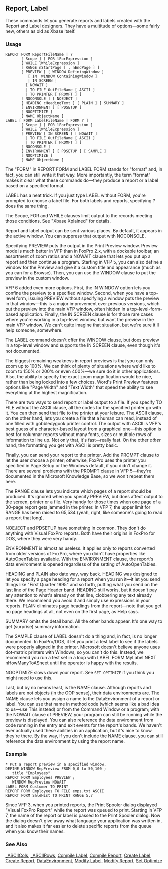 ## Report, Label

These commands let you generate reports and labels created with the Report and Label designers. They have a multitude of options&mdash;some fairly new, others as old as Xbase itself.

### Usage

```foxpro
REPORT FORM ReportFileName | ?
       [ Scope ] [ FOR lForExpression ]
       [ WHILE lWhileExpression ]
       [ RANGE nStartPage [ , nEndPage ] ]
       [ PREVIEW [ [ WINDOW DefiningWindow ]
          [ IN  WINDOW ContainingWindow ]
          | IN SCREEN ]
         [ NOWAIT ]
         | TO FILE OutFileName [ ASCII ]
         | TO PRINTER [ PROMPT ] ]
       [ NOCONSOLE ] [ NOEJECT ]
       [ HEADING cHeadingText ] [ PLAIN ] [ SUMMARY ]
       [ ENVIRONMENT ] [ PDSETUP ]
       [ NOOPTIMIZE ]
       [ NAME ObjectName ]
LABEL [ FORM LabelFileName | FORM ? ]
       [ Scope ] [ FOR lForExpression ]
       [ WHILE lWhileExpression ]
       [ PREVIEW [ IN SCREEN ] [ NOWAIT ]
         | TO FILE OutFileName [ ASCII ]
         | TO PRINTER [ PROMPT ] ]
       [ NOCONSOLE ]
       [ ENVIRONMENT ] [ PDSETUP ] [ SAMPLE ]
       [ NOOPTIMIZE ]
       [ NAME ObjectName ]
```

The "FORM" in REPORT FORM and LABEL FORM stands for "format" and, in fact, you can still write it that way. More importantly, the term "format" makes it clear what these commands do&mdash;they produce a report or a label based on a specified format.

LABEL has a neat trick. If you just type LABEL without FORM, you're prompted to choose a label file. For both labels and reports, specifying ? does the same thing.

The Scope, FOR and WHILE clauses limit output to the records meeting those conditions. See "Xbase Xplained" for details.

Report and label output can be sent various places. By default, it appears in the active window. You can suppress that output with NOCONSOLE. 

Specifying PREVIEW puts the output in the Print Preview window. Preview mode is much better in VFP than in FoxPro 2.x, with a dockable toolbar, an assortment of zoom ratios and a NOWAIT clause that lets you put up a report and then continue a program. Starting in VFP 5, you can also define a window for the Preview and give it a custom title and appearance (much as you can for a Browse). Then, you can use the WINDOW clause to put the preview in the custom window.

VFP 6 added even more options. First, the IN WINDOW option lets you confine the preview to a specified window. Second, when you have a top-level form, issuing PREVIEW without specifying a window puts the preview in that window&mdash;this is a major improvement over previous versions, which put the preview into the main VFP window, often hidden in a top-level-form-based application. Finally, the IN SCREEN clause is for those rare cases where you're working in a top-level window, but want the preview in the main VFP window. We can't quite imagine that situation, but we're sure it'll help someone, somewhere. 

The LABEL command doesn't offer the WINDOW clause, but does preview in a top-level window and supports the IN SCREEN clause, even though it's not documented.

The biggest remaining weakness in report previews is that you can only zoom up to 100%. We can think of plenty of situations where we'd like to zoom to 150% or 200% or even 400%&mdash;we sure do it in other applications. Also, the ability to specify the exact zoom magnification would be nice, rather than being locked into a few choices. Word's Print Preview features options like "Page Width" and "Text Width" that speed the ability to see everything at the highest magnification.

There are two ways to send report or label output to a file. If you specify TO FILE without the ASCII clause, all the codes for the specified printer go with it. You can then send that file to the printer at your leisure. The ASCII clause, on the other hand, lets you create a file that a human can read, instead of one filled with gobbledygook printer control. The output with ASCII is VFP's best guess of a character-based layout from a graphical one&mdash;this option is best for columnar reports without many fonts, sizes or multiple rows of information to line up. Not only that, it's fast&mdash;really fast. On the other *other* hand, the formatting you get with ASCII is pretty basic. 

Finally, you can send your report to the printer. Add the PROMPT clause to let the user choose a printer; otherwise, FoxPro uses the printer you specified in Page Setup or the Windows default, if you didn't change it. There are several problems with the PROMPT clause in VFP 5&mdash;they're documented in the Microsoft Knowledge Base, so we won't repeat them here. 

The RANGE clause lets you indicate which pages of a report should be produced. It's ignored when you specify PREVIEW, but does affect output to the screen, printer or a file. Very handy for those times when one page of a 30-page report gets jammed in the printer. In VFP 7, the upper limit for RANGE has been raised to 65,534 (yeah, right, like someone's going to read a report that long).

NOEJECT and PDSETUP have something in common. They don't do anything with Visual FoxPro reports. Both have their origins in FoxPro for DOS, where they were very handy.

ENVIRONMENT is almost as useless. It applies only to reports converted from older versions of FoxPro, where you didn't have properties like AutoOpenTables available. With the ENVIRONMENT clause, the report's data environment is opened regardless of the setting of AutoOpenTables.

HEADING and PLAIN also date way, way back. HEADING was designed to let you specify a page heading for a report when you run it&mdash;it let you send things like "First Quarter 1995" and so forth, putting what you send on the last line of the Page Header band. HEADING still works, but it doesn't pay any attention to what's already on that line, clobbering any text already there. We recommend you avoid it and simply use expressions in your reports. PLAIN eliminates page headings from the report&mdash;note that you get no page headings at all, not even on the first page, as Help says.

SUMMARY omits the detail band. All the other bands appear. It's one way to get (surprise) summary information.

The SAMPLE clause of LABEL doesn't do a thing and, in fact, is no longer documented. In FoxPro/DOS, it let you print a test label to see if the labels were properly aligned in the printer. Microsoft doesn't believe anyone uses dot-matrix printers with Windows, so you can't do this. Instead, we recommend you run a test set in a loop with LABEL FORM MyLabel NEXT nHowManyToASheet until the operator is happy with the results.

NOOPTIMIZE slows down your report. See `SET OPTIMIZE` if you think you might need to use this.

Last, but by no means least, is the NAME clause. Although reports and labels are not objects (in the OOP sense), their data environments are. The NAME clause lets you assign a name to the DataEnvironment of a report or label. You can use that name in method code (which seems like a bad idea to us&mdash;use This instead) or from the Command Window or a program; with the NOWAIT clause of PREVIEW, your program can still be running while the preview is displayed. You can also reference the data environment from code running in the entry and exit events for the report's bands. We haven't ever actually used these abilities in an application, but it's nice to know they're there. By the way, if you don't include the NAME clause, you can still reference the data environment by using the report name.

### Example

```foxpro
* Put a report preview in a specified window.
DEFINE WINDOW RepPreview FROM 0,0 to 50,100 ;
   title "Employees"
REPORT FORM Employees PREVIEW ;
   WINDOW RepPreview NOWAIT
LABEL FORM Customer TO PRINT
REPORT FORM Employees TO FILE emps.txt ASCII
REPORT FORM SaleHist TO PRINT RANGE 5,7
```

Since VFP 3, when you printed reports, the Print Spooler dialog displayed "Visual FoxPro Report" while the report was queued to print. Starting in VFP 7, the name of the report or label is passed to the Print Spooler dialog. Now the dialog doesn't give away what language your application was written in, and it also makes it far easier to delete specific reports from the queue when you know their names.

### See Also

[_ASCIICols](s4g417.md), [_ASCIIRows](s4g417.md), [Compile Label](s4g586.md), [Compile Report](s4g586.md), [Create Label](s4g235.md), [Create Report](s4g235.md), [DataEnvironment](s4g494.md), [Modify Label](s4g235.md), [Modify Report](s4g235.md), [Set Optimize](s4g095.md)